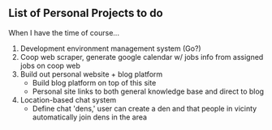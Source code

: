 List of Personal Projects to do
-------------------------------
When I have the time of course...


1. Development environment management system (Go?)
2. Coop web scraper, generate google calendar w/ jobs info from assigned jobs on coop web
3. Build out personal website + blog platform
    - Build blog platform on top of this site
    - Personal site links to both general knowledge base and direct to blog
4. Location-based chat system
    - Define chat 'dens,' user can create a den and that people in vicinty
    automatically join dens in the area
